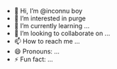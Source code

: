 - 👋 Hi, I’m @inconnu boy 
- 👀 I’m interested in purge 
- 🌱 I’m currently learning ...
- 💞️ I’m looking to collaborate on ...
- 📫 How to reach me ...
- 😄 Pronouns: ...
- ⚡ Fun fact: ...

<!---
mitelmy/mitelmy is a ✨ special ✨ repository because its `README.md` (this file) appears on your GitHub profile.
You can click the Preview link to take a look at your changes.
--->
